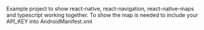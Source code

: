 Example project to show react-native, react-navigation, react-native-maps and typescript working together.
To show the map is needed to include your API_KEY into AndroidManifest.xml

